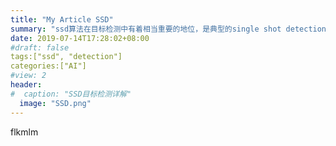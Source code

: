 ```yaml
---
title: "My Article SSD"
summary: "ssd算法在目标检测中有着相当重要的地位，是典型的single shot detection models"
date: 2019-07-14T17:28:02+08:00
#draft: false
tags:["ssd", "detection"]
categories:["AI"]
#view: 2
header:
#  caption: "SSD目标检测详解"
  image: "SSD.png"
---
```


flkmlm